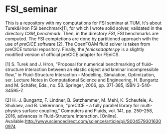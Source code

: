# FSI_seminar

This is a repository with my computations for FSI seminar at TUM. It's about Turek&Hron FSI benchmark[1],
for which I wrote solid solver, validated in the directory *CSM_benchmark*. Then, in the directory
*FSI*, FSI benchmarks are computed. The FSI comptetions are done by partitioned approach with the use
of *preCICE* software [2]. The OpenFOAM fluid solver is taken from preCICE tutorial repository.
Finally, the *fenicsadapter.py* is a slightly modified version of official preCICE adapter for FEniCS.


[1] S. Turek and J. Hron, “Proposal for numerical benchmarking of fluid–structure interaction between an elastic object and laminar incompressible flow,” in Fluid-Structure Interaction - Modelling, Simulation, Optimization, ser. Lecture Notes in Computational Science and Engineering, H. Bungartz and M. Schäfer, Eds., no. 53. Springer, 2006, pp. 371-385, iSBN 3-540-34595-7.

[2] H.-J. Bungartz, F. Lindner, B. Gatzhammer, M. Mehl, K. Scheufele, A. Shukaev, and B. Uekermann, “preCICE – a fully parallel library for multi-physics surface coupling,” Computers and Fluids, vol. 141, pp. 250–258, 2016, advances in Fluid-Structure Interaction. [Online]. Available:http://www.sciencedirect.com/science/article/pii/S0045793016300974
